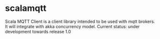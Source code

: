scalamqtt
=========
Scala MQTT Client is a client library intended to be used with mqtt brokers. 
It will integrate with akka concurrency model.
Current status: under development towards release 1.0
